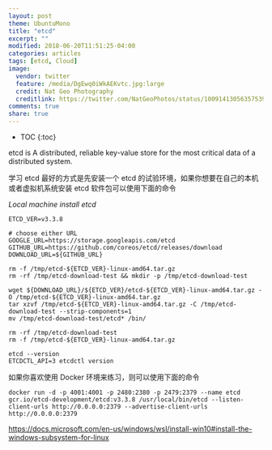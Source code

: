 ```yaml
---
layout: post
theme: UbuntuMono
title: "etcd"
excerpt: ""
modified: 2018-06-20T11:51:25-04:00
categories: articles
tags: [etcd, Cloud]
image:
  vendor: twitter
  feature: /media/DgEwq0iWkAEKvtc.jpg:large
  credit: Nat Geo Photography
  creditlink: https://twitter.com/NatGeoPhotos/status/1009141305635753985
comments: true
share: true
---
```


* TOC
{:toc}

etcd is
A distributed, reliable key-value store for the most critical data of a distributed system.

学习 etcd 最好的方式是先安装一个 etcd 的试验环境，如果你想要在自己的本机或者虚拟机系统安装 etcd 软件包可以使用下面的命令

*Local machine install etcd*
```
ETCD_VER=v3.3.8

# choose either URL
GOOGLE_URL=https://storage.googleapis.com/etcd
GITHUB_URL=https://github.com/coreos/etcd/releases/download
DOWNLOAD_URL=${GITHUB_URL}

rm -f /tmp/etcd-${ETCD_VER}-linux-amd64.tar.gz
rm -rf /tmp/etcd-download-test && mkdir -p /tmp/etcd-download-test

wget ${DOWNLOAD_URL}/${ETCD_VER}/etcd-${ETCD_VER}-linux-amd64.tar.gz -O /tmp/etcd-${ETCD_VER}-linux-amd64.tar.gz
tar xzvf /tmp/etcd-${ETCD_VER}-linux-amd64.tar.gz -C /tmp/etcd-download-test --strip-components=1
mv /tmp/etcd-download-test/etcd* /bin/

rm -rf /tmp/etcd-download-test
rm -f /tmp/etcd-${ETCD_VER}-linux-amd64.tar.gz

etcd --version
ETCDCTL_API=3 etcdctl version
```

如果你喜欢使用 Docker 环境来练习，则可以使用下面的命令
```
docker run -d -p 4001:4001 -p 2480:2380 -p 2479:2379 --name etcd gcr.io/etcd-development/etcd:v3.3.8 /usr/local/bin/etcd --listen-client-urls http://0.0.0.0:2379 --advertise-client-urls http://0.0.0.0:2379
```



https://docs.microsoft.com/en-us/windows/wsl/install-win10#install-the-windows-subsystem-for-linux

[coreos/etcd]:https://github.com/coreos/etcd
[coreos.com/etcd]:https://coreos.com/etcd/
[etcd/docs]:https://coreos.com/etcd/docs/latest/
[coreos/rkt]:https://coreos.com/rkt/
